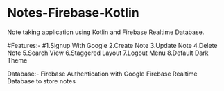 # Notes-Firebase-Kotlin
Note taking application using Kotlin and Firebase Realtime Database.

#Features:-
#1.Signup With Google
2.Create Note
3.Update Note
4.Delete Note
5.Search View
6.Staggered Layout
7.Logout Menu
8.Default Dark Theme

Database:-
Firebase Authentication with Google
Firebase Realtime Database to store notes

